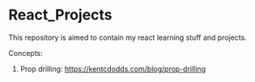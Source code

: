 # React_Projects
This repository is aimed to contain my react learning stuff and projects. 

Concepts:
1. Prop drilling: https://kentcdodds.com/blog/prop-drilling
